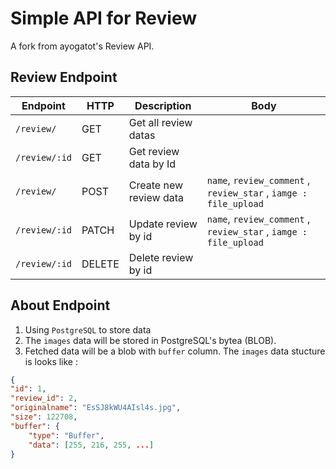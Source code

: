 # Simple API for Review

A fork from ayogatot's Review API.

## Review Endpoint

| Endpoint      | HTTP   | Description            | Body                                                             |
| ------------- | ------ | ---------------------- | ---------------------------------------------------------------- |
| `/review/`    | GET    | Get all review datas   |                                                                  |
| `/review/:id` | GET    | Get review data by Id  |                                                                  |
| `/review/`    | POST   | Create new review data | `name`, `review_comment` , `review_star` , `iamge : file_upload` |
| `/review/:id` | PATCH  | Update review by id    | `name`, `review_comment` , `review_star` , `iamge : file_upload` |
| `/review/:id` | DELETE | Delete review by id    |                                                                  |

## About Endpoint

1. Using `PostgreSQL` to store data
2. The `images` data will be stored in PostgreSQL's bytea (BLOB).
3. Fetched data will be a blob with `buffer` column. The `images` data stucture is looks like :

```json
{
"id": 1,
"review_id": 2,
"originalname": "EsSJ8kWU4AIsl4s.jpg",
"size": 122708,
"buffer": {
    "type": "Buffer",
    "data": [255, 216, 255, ...]
}
```
